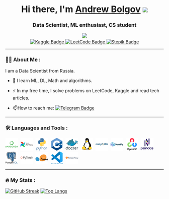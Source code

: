 <h1 align="center">Hi there, I'm <a href="https://t.me/bolgovstory" target="_blank">Andrew Bolgov</a> 
<img src="https://github.com/blackcater/blackcater/raw/main/images/Hi.gif" height="32"/></h1>
<h3 align="center">Data Scientist, ML enthusiast, CS student</h3>
<div id="header" align="center">
  <img src="https://media.giphy.com/media/v1.Y2lkPTc5MGI3NjExaXBnNzRmaHN3Y2pzdTB0Z3BwaXFuYzVrMHRpZ29zZmNoc3V6bDVtNyZlcD12MV9pbnRlcm5hbF9naWZfYnlfaWQmY3Q9Zw/Dg4TxjYikCpiGd7tYs/giphy.gif" width="100"/>
</div>
<div id="badges" align="center">
  <a href="https://www.kaggle.com/phobosio">
    <img src="https://img.shields.io/badge/Kaggle-blue?style=for-the-badge&logo=kaggle&logoColor=white" alt="Kaggle Badge"/>
  </a>
  <a href="https://leetcode.com/u/bolgoff/">
    <img src="https://img.shields.io/badge/LeetCode-red?style=for-the-badge&logo=leetcode&logoColor=white" alt="LeetCode Badge"/>
  </a>
  <a href="https://stepik.org/users/50526761/profile">
    <img src="https://img.shields.io/badge/Stepik-black?style=for-the-badge&logo=stepik&logoColor=white" alt="Stepik Badge"/>
  </a>
</div>

---

### :man_technologist: About Me :
I am a Data Scientist from Russia.
- :telescope: I learn ML, DL, Math and algorithms.

- :zap: In my free time, I solve problems on LeetCode, Kaggle and read tech articles.

- :mailbox:How to reach me: [![Telegram Badge](https://img.shields.io/badge/Telegram-blue?style=flat&logo=Telegram&logoColor=white)](https://t.me/abolgoff)

---

### :hammer_and_wrench: Languages and Tools :
<div>
  <img src="https://github.com/devicons/devicon/blob/master/icons/anaconda/anaconda-original-wordmark.svg" title="Anaconda" alt="Anaconda" width="40" height="40"/>&nbsp;
  <img src="https://github.com/devicons/devicon/blob/master/icons/apacheairflow/apacheairflow-original-wordmark.svg" title="Airflow" alt="Airflow" width="40" height="40"/>&nbsp;
  <img src="https://github.com/devicons/devicon/blob/master/icons/python/python-original-wordmark.svg" title="Python" alt="Python" width="40" height="40"/>&nbsp;
  <img src="https://github.com/devicons/devicon/blob/master/icons/cplusplus/cplusplus-original.svg" title="C++" alt="C++" width="40" height="40"/>&nbsp;
  <img src="https://github.com/devicons/devicon/blob/master/icons/docker/docker-original-wordmark.svg" title="Docker" alt="Docker" width="40" height="40"/>&nbsp;
  <img src="https://github.com/devicons/devicon/blob/master/icons/linux/linux-original.svg" title="Linux" alt="Linux" width="40" height="40"/>&nbsp;
  <img src="https://github.com/devicons/devicon/blob/master/icons/matplotlib/matplotlib-original-wordmark.svg"  title="Matplot" alt="Matplot" width="40" height="40"/>&nbsp;
  <img src="https://github.com/devicons/devicon/blob/master/icons/numpy/numpy-original-wordmark.svg" title="Numpy" alt="Numpy" width="40" height="40"/>&nbsp;
  <img src="https://github.com/devicons/devicon/blob/master/icons/opencv/opencv-original-wordmark.svg" title="OpenCV" alt="OpenCV" width="40" height="40"/>&nbsp;
  <img src="https://github.com/devicons/devicon/blob/master/icons/pandas/pandas-original-wordmark.svg" title="Pandas" alt="Pandas" width="40" height="40"/>&nbsp;
  <img src="https://github.com/devicons/devicon/blob/master/icons/postgresql/postgresql-original-wordmark.svg" title="Postgre"  alt="Postgre" width="40" height="40"/>&nbsp;
  <img src="https://github.com/devicons/devicon/blob/master/icons/pytorch/pytorch-original-wordmark.svg" title="PyTorch"  alt="PyTorch" width="40" height="40"/>&nbsp;
  <img src="https://github.com/devicons/devicon/blob/master/icons/scikitlearn/scikitlearn-original.svg" title="sklearn" alt="sklearn" width="40" height="40"/>&nbsp;
  <img src="https://github.com/devicons/devicon/blob/master/icons/vscode/vscode-original-wordmark.svg" title="VSCode" alt="VSCode" width="40" height="40"/>&nbsp;
  <img src="https://github.com/devicons/devicon/blob/master/icons/tensorflow/tensorflow-original-wordmark.svg" title="Tensorflow" alt="Tensorflow" width="40" height="40"/>
</div>

---

### :fire: My Stats :
[![GitHub Streak](http://github-readme-streak-stats.herokuapp.com?user=bolgoff&theme=dark&hide_border=true)](https://git.io/streak-stats)
[![Top Langs](https://github-readme-stats.vercel.app/api/top-langs/?username=bolgoff&theme=dark&hide_border=true)](https://github.com/anuraghazra/github-readme-stats)
